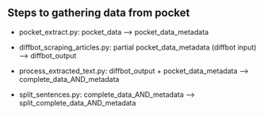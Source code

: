 ## Steps to gathering data from pocket

* pocket_extract.py: pocket_data --> pocket_data_metadata

* diffbot_scraping_articles.py: partial pocket_data_metadata (diffbot input) --> diffbot_output

* process_extracted_text.py: diffbot_output + pocket_data_metadata --> complete_data_AND_metadata

* split_sentences.py: complete_data_AND_metadata --> split_complete_data_AND_metadata
